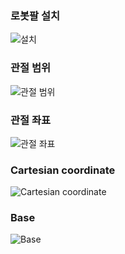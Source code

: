 ### 로봇팔 설치 
![설치](https://oss-global-cdn.unitree.com/static/3713d551c0744bdc822b60c3e61c70e7.JPG
)
### 관절 범위
![관절 범위](https://oss-global-cdn.unitree.com/static/43c682829eb145a79473c201d687aac1_1041x686.png)

### 관절 좌표
![관절 좌표](https://oss-global-cdn.unitree.com/static/f91e1ab0aa7a4808b8d07cf9773d2798_2481x4554.png)

### Cartesian coordinate
![Cartesian coordinate](https://oss-global-cdn.unitree.com/static/22ac90b1695846469e8c61e6ec97f4c5_12456x10408.jpg)

### Base
![Base](https://oss-global-cdn.unitree.com/static/f0ed6f292ca24dff9c15955628772bc2.JPG)